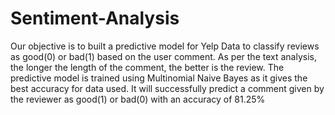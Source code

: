 # Sentiment-Analysis
Our objective is to built a predictive model for Yelp Data to classify reviews as good(0) or bad(1) based on the user comment. As per the text analysis, the longer the length of the comment, the better is the review. The predictive model is trained using Multinomial Naive Bayes as it gives the best accuracy for data used. It will successfully predict a comment given by the reviewer as good(1) or bad(0) with an accuracy of 81.25%

